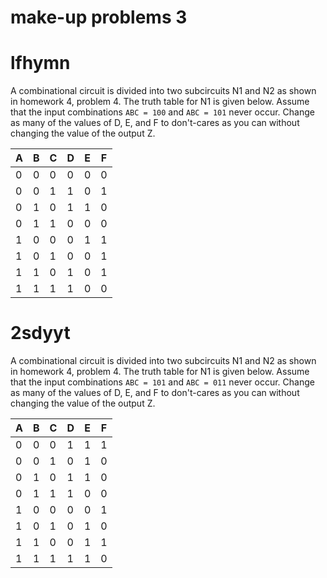 # make-up problems 3

# lfhymn

A combinational circuit is divided into two subcircuits N1 and N2 as shown in homework 4, problem 4. 
The truth table for N1 is given below. 
Assume that the input combinations 
`ABC = 100` and `ABC = 101`
never occur. 
Change as many of the values of D, E, and F to don't-cares as you can without changing the value of the 
output Z.

A | B | C | D | E | F
--- | --- | --- | --- | --- | ---
0 | 0 | 0 | 0 | 0 | 0
0 | 0 | 1 | 1 | 0 | 1
0 | 1 | 0 | 1 | 1 | 0
0 | 1 | 1 | 0 | 0 | 0
1 | 0 | 0 | 0 | 1 | 1
1 | 0 | 1 | 0 | 0 | 1
1 | 1 | 0 | 1 | 0 | 1
1 | 1 | 1 | 1 | 0 | 0

# 2sdyyt

A combinational circuit is divided into two subcircuits N1 and N2 as shown in homework 4, problem 4. 
The truth table for N1 is given below. 
Assume that the input combinations 
`ABC = 101` and `ABC = 011`
never occur. 
Change as many of the values of D, E, and F to don't-cares as you can without changing the value of the 
output Z.

A | B | C | D | E | F
--- | --- | --- | --- | --- | ---
0 | 0 | 0 | 1 | 1 | 1
0 | 0 | 1 | 0 | 1 | 0
0 | 1 | 0 | 1 | 1 | 0
0 | 1 | 1 | 1 | 0 | 0
1 | 0 | 0 | 0 | 0 | 1
1 | 0 | 1 | 0 | 1 | 0
1 | 1 | 0 | 0 | 1 | 1
1 | 1 | 1 | 1 | 1 | 0
